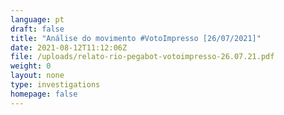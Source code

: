 ```yaml
---
language: pt
draft: false
title: "Análise do movimento #VotoImpresso [26/07/2021]"
date: 2021-08-12T11:12:06Z
file: /uploads/relato-rio-pegabot-votoimpresso-26.07.21.pdf
weight: 0
layout: none
type: investigations
homepage: false
---
```

